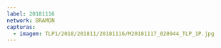 ```yaml
---
label: 20181116
network: BRAMON
capturas:
  - imagem: TLP1/2018/201811/20181116/M20181117_020944_TLP_1P.jpg
---
```

